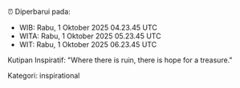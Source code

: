 ⏰ Diperbarui pada:
- WIB: Rabu, 1 Oktober 2025 04.23.45 UTC
- WITA: Rabu, 1 Oktober 2025 05.23.45 UTC
- WIT: Rabu, 1 Oktober 2025 06.23.45 UTC

Kutipan Inspiratif:
"Where there is ruin, there is hope for a treasure."


Kategori: inspirational


